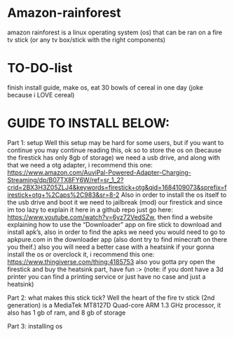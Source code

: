 # Amazon-rainforest
amazon rainforest is a linux operating system (os) that can be ran on a fire tv stick (or any tv box/stick with the right components)





# TO-DO-list
finish install guide,
make os,
eat 30 bowls of cereal in one day (joke because i LOVE cereal)







# GUIDE TO INSTALL BELOW:

Part 1: setup
Well this setup may be hard for some users, but if you want to continue you may continue reading this, ok so to store the os on (because the firestick has only 8gb of storage) we need a usb drive, and along with that we need a otg adapter, i recommend this one: https://www.amazon.com/AuviPal-Powered-Adapter-Charging-Streaming/dp/B07TX8FY6W/ref=sr_1_2?crid=2BX3H3Z05ZLJ4&keywords=firestick+otg&qid=1684109073&sprefix=firestick+otg+%2Caps%2C983&sr=8-2
Also in order to install the os itself to the usb drive and boot it we need to jailbreak (mod) our firestick and since im too lazy to explain it here in a github repo just go here: https://www.youtube.com/watch?v=6yz72VedSZw, then find a website explaining how to use the “Downloader” app on fire stick to download and install apk’s, also in order to find the apks we need you would need to go to apkpure.com in the downloader app (also dont try to find minecraft on there you theif.)
also you will need a better case with a heatsink if your gonna install the os or overclock it, i recommend this one: https://www.thingiverse.com/thing:4185753 also you gotta pry open the firestick and buy the heatsink part, have fun :>
(note: if you dont have a 3d printer you can find a printing service or just have no case and just a heatsink)

Part 2: what makes this stick tick?
Well the heart of the fire tv stick (2nd generation) is a MediaTek MT8127D Quad-core ARM 1.3 GHz processor, it also has 1 gb of ram, and 8 gb of storage

Part 3: installing os

